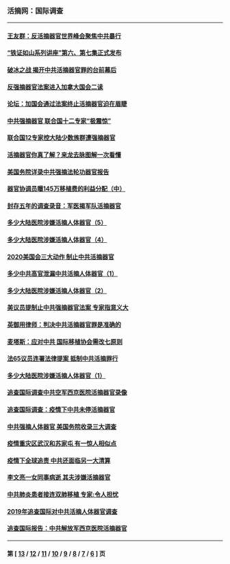 ### 活摘网：国际调查
---
#### [王友群：反活摘器官世界峰会聚焦中共暴行](../../pages/nf5947/n13250738.md?01120430) 
#### [“铁证如山系列讲座”第六、第七集正式发布](../../pages/nf5947/n13106287.md?01120430) 
#### [破冰之战 揭开中共活摘器官罪的台前幕后](../../pages/nf5947/n13082457.md?01120430) 
#### [反强摘器官法案进入加拿大国会二读](../../pages/nf5947/n13033450.md?01120430) 
#### [论坛：加国会通过法案终止活摘器官迫在眉睫](../../pages/nf5947/n13029839.md?01120430) 
#### [中共强摘器官 联合国十二专家“极震惊”](../../pages/nf5947/n13024313.md?01120430) 
#### [联合国12专家控大陆少数族群遭强摘器官](../../pages/nf5947/n13023877.md?01120430) 
#### [活摘器官你真了解？来龙去脉图解一次看懂](../../pages/nf5947/n13013820.md?01120430) 
#### [美国务院详录中共强摘法轮功器官报告](../../pages/nf5947/n12944519.md?01120430) 
#### [器官协调员曝145万移植费的利益分配（中）](../../pages/nf5947/n12894547.md?01120430) 
#### [封存五年的调查录音：军医揭军队活摘器官](../../pages/nf5947/n12798692.md?01120430) 
#### [多少大陆医院涉嫌活摘人体器官（5）](../../pages/nf5947/n12768383.md?01120430) 
#### [多少大陆医院涉嫌活摘人体器官（4）](../../pages/nf5947/n12664434.md?01120430) 
#### [2020美国会三大动作 制止中共活摘器官](../../pages/nf5947/n12682004.md?01120430) 
#### [多少中共高官泄漏中共活摘人体器官（1）](../../pages/nf5947/n12671234.md?01120430) 
#### [多少大陆医院涉嫌活摘人体器官（2）](../../pages/nf5947/n12655589.md?01120430) 
#### [美议员提制止中共强摘器官法案 专家指意义大](../../pages/nf5947/n12630561.md?01120430) 
#### [英御用律师：判决中共活摘器官罪是准确的](../../pages/nf5947/n12580740.md?01120430) 
#### [麦塔斯：应对中共 国际移植协会需改七原则](../../pages/nf5947/n12514711.md?01120430) 
#### [法65议员连署法律提案 抵制中共活摘罪行](../../pages/nf5947/n12437047.md?01120430) 
#### [多少大陆医院涉嫌活摘人体器官（1）](../../pages/nf5947/n12414284.md?01120430) 
#### [追查国际调查中共空军西京医院活摘器官录像](../../pages/nf5947/n12348837.md?01120430) 
#### [追查国际调查：疫情下中共未停活摘器官](../../pages/nf5947/n12273415.md?01120430) 
#### [中共强摘人体器官 美国务院收录三大调查](../../pages/nf5947/n12181488.md?01120430) 
#### [疫情重灾区武汉和苏家屯 有一惊人相似点](../../pages/nf5947/n12150824.md?01120430) 
#### [疫情下全球追责 中共还面临另一大清算](../../pages/nf5947/n12070397.md?01120430) 
#### [李文亮一女同事病逝 其夫涉嫌活摘器官](../../pages/nf5947/n11957882.md?01120430) 
#### [中共肺炎患者接连双肺移植 专家:令人担忧](../../pages/nf5947/n11945516.md?01120430) 
#### [2019年追查国际对中共活摘人体器官调查](../../pages/nf5947/n11917733.md?01120430) 
#### [追查国际报告：中共解放军西京医院活摘器官](../../pages/nf5947/n11838359.md?01120430) 

---
#### 第 [ [13](./13.md?01120430) / [12](./12.md?01120430) / [11](./11.md?01120430) / [10](./10.md?01120430) / [9](./9.md?01120430) / [8](./8.md?01120430) / [7](./7.md?01120430) / [6](./6.md?01120430) ] 页
